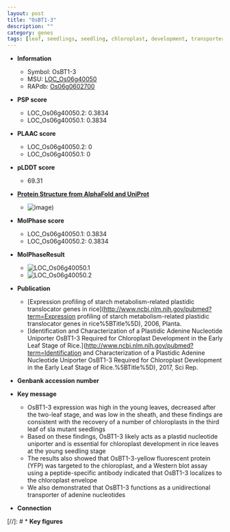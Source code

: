 ```yaml
---
layout: post
title: "OsBT1-3"
description: ""
category: genes
tags: [leaf, seedlings, seedling, chloroplast, development, transporter, chloroplast development]
---
```


* **Information**  
    + Symbol: OsBT1-3  
    + MSU: [LOC_Os06g40050](http://rice.plantbiology.msu.edu/cgi-bin/ORF_infopage.cgi?orf=LOC_Os06g40050)  
    + RAPdb: [Os06g0602700](http://rapdb.dna.affrc.go.jp/viewer/gbrowse_details/irgsp1?name=Os06g0602700)  

* **PSP score**  
    + LOC_Os06g40050.2: 0.3834 
    + LOC_Os06g40050.1: 0.3834 

* **PLAAC score**  
    + LOC_Os06g40050.2: 0 
    + LOC_Os06g40050.1: 0 

* **pLDDT score**
    + 69.31

* **[Protein Structure from AlphaFold and UniProt](https://www.uniprot.org/uniprotkb/A0A0P0WYD6/entry#structure)**
    + ![image](https://ricepsp.github.io/images/A/AF-A0A0P0WYD6-F1.png))

* **MolPhase score**
    + LOC_Os06g40050.1: 0.3834
    + LOC_Os06g40050.2: 0.3834

* **MolPhaseResult**
    + ![LOC_Os06g40050.1](https://ricepsp.github.io/pictures/LOC_Os06g/LOC_Os06g40050.1.png)
    + ![LOC_Os06g40050.2](https://ricepsp.github.io/pictures/LOC_Os06g/LOC_Os06g40050.2.png)

* **Publication**  
    + [Expression profiling of starch metabolism-related plastidic translocator genes in rice](http://www.ncbi.nlm.nih.gov/pubmed?term=Expression profiling of starch metabolism-related plastidic translocator genes in rice%5BTitle%5D), 2006, Planta.
    + [Identification and Characterization of a Plastidic Adenine Nucleotide Uniporter OsBT1-3 Required for Chloroplast Development in the Early Leaf Stage of Rice.](http://www.ncbi.nlm.nih.gov/pubmed?term=Identification and Characterization of a Plastidic Adenine Nucleotide Uniporter OsBT1-3 Required for Chloroplast Development in the Early Leaf Stage of Rice.%5BTitle%5D), 2017, Sci Rep.

* **Genbank accession number**  

* **Key message**  
    + OsBT1-3 expression was high in the young leaves, decreased after the two-leaf stage, and was low in the sheath, and these findings are consistent with the recovery of a number of chloroplasts in the third leaf of sla mutant seedlings
    + Based on these findings, OsBT1-3 likely acts as a plastid nucleotide uniporter and is essential for chloroplast development in rice leaves at the young seedling stage
    + The results also showed that OsBT1-3-yellow fluorescent protein (YFP) was targeted to the chloroplast, and a Western blot assay using a peptide-specific antibody indicated that OsBT1-3 localizes to the chloroplast envelope
    + We also demonstrated that OsBT1-3 functions as a unidirectional transporter of adenine nucleotides

* **Connection**  

[//]: # * **Key figures**  


